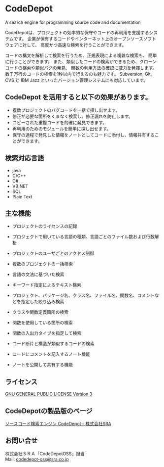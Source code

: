 # CodeDepot
A search engine for programming source code and documentation

CodeDepotは、プロジェクトの効率的な保守やコードの再利用を支援するシステムです。
企業が保有するコードやインターネット上のオープンソースソフトウェアに対して、
高度かつ高速な検索を行うことができます。

コードの構文を解析して検索を行うため、正規表現による複雑な検索も、
簡単に行うことができます。
また、類似したコードの検索ができるため、クローンコードの検索や類似バグの発見、
関数の利用方法の確認に威力を発揮します。
数千万行のコードの検索を1秒以内で行えるのも魅力です。
Subversion, Git, CVS と IBM Jazz といったバージョン管理システムにも対応しています。

## CodeDepot を活用すると以下の効果があります。

* 複数プロジェクトのバグコードを一括で探し出せます。
* 修正が必要な箇所をくまなく検索し、修正漏れを防止します。
* コピーされた重複コードを的確に発見できます。
* 再利用のためのモジュールを簡単に探し出せます。
* 保守の過程で発見した情報をノートとしてコードに添付し、情報共有することができます。

## 検索対応言語

* java
* C/C++
* C#
* VB.NET
* SQL
* Plain Text

## 主な機能

* プロジェクトのライセンスの記録
* プロジェクトで用いている言語の種類、言語ごとのファイル数および行数解析

* プロジェクトのユーザごとのアクセス制御

* 複数のプロジェクトの一括検索
* 言語の文法に基づいた検索
* キーワード指定によるテキスト検索
* プロジェクト、パッケージ名、クラス名、ファイル名、関数名、コメントなどを指定した絞り込み検索
* クラスや関数定義箇所の検索
* 関数を使用している箇所の検索
* 関数の入出力タイプを指定して検索
* コード断片と構造が類似するコードの検索
* コードにコメントを記入するノート機能
* ノートを公開して共有する機能

## ライセンス

[GNU GENERAL PUBLIC LICENSE Version 3](https://www.gnu.org/licenses/gpl.txt)

## CodeDepotの製品版のページ

[ソースコード検索エンジン CodeDepot - 株式会社SRA](http://www3.sra.co.jp/codedepot)

## お問い合せ

株式会社ＳＲＡ「CodeDepotOSS」担当  
Mail: [codedepot-oss@sra.co.jp](<mailto:codedepot-oss@sra.co.jp>)
	
